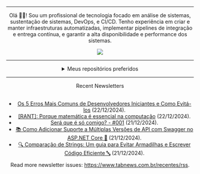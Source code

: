 <div align="center">
<hr>
<p>Olá 👋🏾! Sou um profissional de tecnologia focado em análise de sistemas, sustentação de sistemas, DevOps, e CI/CD. Tenho experiência em criar e manter infraestruturas automatizadas, implementar pipelines de integração e entrega contínua, e garantir a alta disponibilidade e performance dos sistemas.</p>
  <img src="https://media.giphy.com/media/yAGIvCiwPJn5C/giphy.gif">
<hr>
  <details>
  <summary>Meus repositórios preferidos</summary>
  <br />
  Alguns dos meus melhores repositórios:
  <br />
<br />
  <ul><li><a href=https://github.com/KubeNerd/aluratube target="_blank" rel="noopener noreferrer">KubeNerd/aluratube</a> (<b>0</b> ✨ and <b>0</b> 🍴): Aluratube - Desenvolvido durante a imersão React da Alura no final de 2022</li><li><a href=https://github.com/KubeNerd/nlw-ia target="_blank" rel="noopener noreferrer">KubeNerd/nlw-ia</a> (<b>0</b> ✨ and <b>0</b> 🍴): Projeto desenvolvido durante a NLW IA - Usando a API da OPENAI</li><li><a href=https://github.com/KubeNerd/nlw-journey-ia target="_blank" rel="noopener noreferrer">KubeNerd/nlw-journey-ia</a> (<b>0</b> ✨ and <b>0</b> 🍴): NLW IA - Agent de viagens usando python + langchain + GPT</li>
<li>More coming soon :).</li>
</ul>
  </details>
  <hr/>
    <summary>Recent Newsletters</summary>
  <br />
  <ul>
    <li><a href=https://www.tabnews.com.br/MaTeUsFf/os-5-erros-mais-comuns-de-desenvolvedores-iniciantes-e-como-evita-los target="_blank" rel="noopener noreferrer">Os 5 Erros Mais Comuns de Desenvolvedores Iniciantes e Como Evitá-los</a> (22/12/2024).</li><li><a href=https://www.tabnews.com.br/KitsuneSemCalda/rant-porque-matematica-e-essencial-na-computacao target="_blank" rel="noopener noreferrer">[RANT]: Porque matemática é essencial na computação</a> (22/12/2024).</li><li><a href=https://www.tabnews.com.br/gusta/sera-que-e-so-comigo target="_blank" rel="noopener noreferrer">Será que é só comigo? - #001</a> (21/12/2024).</li><li><a href=https://www.tabnews.com.br/carubbi/como-adicionar-suporte-a-multiplas-versoes-de-api-com-swagger-no-asp-net-core target="_blank" rel="noopener noreferrer">📚 Como Adicionar Suporte a Múltiplas Versões de API com Swagger no ASP.NET Core 🔄</a> (21/12/2024).</li><li><a href=https://www.tabnews.com.br/carubbi/comparacao-de-strings-um-guia-para-evitar-armadilhas-e-escrever-codigo-eficiente target="_blank" rel="noopener noreferrer">🔍 Comparação de Strings: Um guia para Evitar Armadilhas e Escrever Código Eficiente 🔤</a> (21/12/2024).</li>
  </ul>
<p>Read more newsletter issues: <a href="https://www.tabnews.com.br/recentes/rss">https://www.tabnews.com.br/recentes/rss</a>.</p>
  </details>

